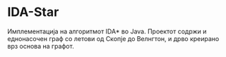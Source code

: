 # IDA-Star

Имплементација на алгоритмот IDA* во Java. Проектот содржи и еднонасочен граф со летови од Скопје до Велнгтон, и дрво креирано врз основа на графот.
